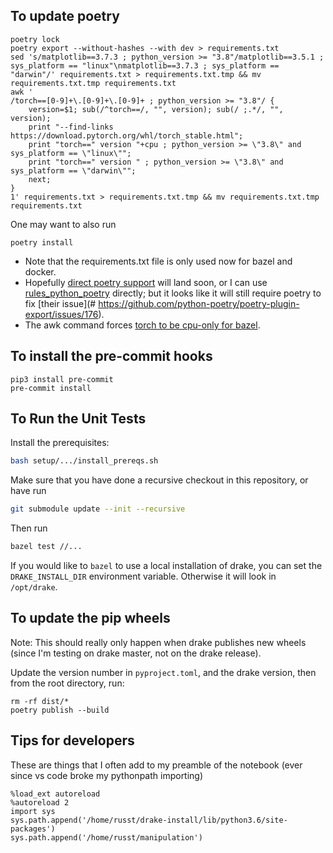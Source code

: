 ## To update poetry
```
poetry lock
poetry export --without-hashes --with dev > requirements.txt
sed 's/matplotlib==3.7.3 ; python_version >= "3.8"/matplotlib==3.5.1 ; sys_platform == "linux"\nmatplotlib==3.7.3 ; sys_platform == "darwin"/' requirements.txt > requirements.txt.tmp && mv requirements.txt.tmp requirements.txt
awk '
/torch==[0-9]+\.[0-9]+\.[0-9]+ ; python_version >= "3.8"/ {
    version=$1; sub(/^torch==/, "", version); sub(/ ;.*/, "", version);
    print "--find-links https://download.pytorch.org/whl/torch_stable.html";
    print "torch==" version "+cpu ; python_version >= \"3.8\" and sys_platform == \"linux\"";
    print "torch==" version " ; python_version >= \"3.8\" and sys_platform == \"darwin\"";
    next;
}
1' requirements.txt > requirements.txt.tmp && mv requirements.txt.tmp requirements.txt
```
One may want to also run
```
poetry install
```
- Note that the requirements.txt file is only used now for bazel and docker.
- Hopefully [direct poetry
support](https://github.com/bazelbuild/rules_python/issues/340) will land soon, or I can use [rules_python_poetry](https://github.com/AndrewGuenther/rules_python_poetry) directly; but it looks like it will still require poetry to fix [their issue](# https://github.com/python-poetry/poetry-plugin-export/issues/176).
- The awk command forces [torch to be cpu-only for bazel](https://drakedevelopers.slack.com/archives/C2PMBJVAN/p1697855405335329).

## To install the pre-commit hooks

```
pip3 install pre-commit
pre-commit install
```

## To Run the Unit Tests

Install the prerequisites:
```bash
bash setup/.../install_prereqs.sh
```

Make sure that you have done a recursive checkout in this repository, or have run

```bash
git submodule update --init --recursive
```
Then run
```bash
bazel test //...
```

If you would like to `bazel` to use a local installation of drake, you can set
the `DRAKE_INSTALL_DIR` environment variable. Otherwise it will look in
`/opt/drake`.

## To update the pip wheels

Note: This should really only happen when drake publishes new wheels (since I'm
testing on drake master, not on the drake release).

Update the version number in `pyproject.toml`, and the drake version, then from
the root directory, run:
```
rm -rf dist/*
poetry publish --build
```

## Tips for developers

These are things that I often add to my preamble of the notebook (ever since vs code broke my pythonpath importing)
```
%load_ext autoreload
%autoreload 2
import sys
sys.path.append('/home/russt/drake-install/lib/python3.6/site-packages')
sys.path.append('/home/russt/manipulation')
```
